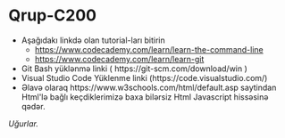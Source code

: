 # Qrup-C200
<ul>
<li>Aşağıdakı linkdə olan tutorial-ları bitirin
<ul>
<li><a href="https://www.codecademy.com/learn/learn-the-command-line" rel="nofollow">https://www.codecademy.com/learn/learn-the-command-line</a></li>
<li><a href="https://www.codecademy.com/learn/learn-git" rel="nofollow">https://www.codecademy.com/learn/learn-git</a></li>
</ul>
<li>Git Bash yüklənmə linki ( https://git-scm.com/download/win )</li>
<li>Visual Studio Code Yüklenme linki (https://code.visualstudio.com/)
<li>Əlavə olaraq https://www.w3schools.com/html/default.asp saytindan Html'lə bağlı keçdiklerimizə baxa bilərsiz Html Javascript hissəsinə qədər.</li>

</li>
</ul>
<em> Uğurlar.</em>
